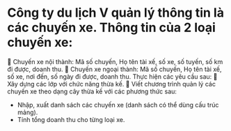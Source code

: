# Công ty du lịch V quản lý thông tin là các chuyến xe. Thông tin của 2 loại chuyến xe:
 Chuyến xe nội thành: Mã số chuyến, Họ tên tài xế, số xe, số tuyến, số km đi được, doanh thu.
 Chuyến xe ngoại thành: Mã số chuyến, Họ tên tài xế, số xe, nơi đến, số ngày đi được, doanh thu.
Thực hiện các yêu cầu sau:
 Xây dựng các lớp với chức năng thừa kế.
 Viết chương trình quản lý các chuyến xe theo dạng cây thừa kế với các phương thức sau:
- Nhập, xuất danh sách các chuyến xe (danh sách có thể dùng cấu trúc mảng).
- Tính tổng doanh thu cho từng loại xe.

